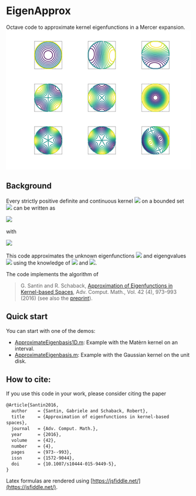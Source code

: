 # EigenApprox

Octave code to approximate kernel eigenfunctions in a Mercer expansion.
![](Figures/Cover_disk_contour.png)


## Background
Every strictly positive definite and continuous kernel <img src="https://render.githubusercontent.com/render/math?math=%24K%3A%5COmega%5Ctimes%5COmega%5Cto%5Cmathbb%7BR%7D%24"> on a bounded set <img src="https://render.githubusercontent.com/render/math?math=%24%5COmega%5Csubset%5Cmathbb%7BR%7D%24"> can be written as

<img src="https://render.githubusercontent.com/render/math?math=%24%0AK(x%2C%20y)%20%3D%20%5Csum_%7Bj%3D1%7D%5E%7B%5Cinfty%7D%20%5Clambda_j%20%5Cvarphi_j(x)%20%5Cvarphi_j(y)%2C%20%0A%24">

with 

<img src="https://render.githubusercontent.com/render/math?math=%5Clambda_j%20%5Cvarphi_j(x)%20%3D%20%5Cint_%7B%5COmega%7D%20%5Cvarphi_j(x)%20K(x%2C%20y)%20dy.%0A">

This code approximates the unknown eigenfunctions <img src="https://render.githubusercontent.com/render/math?math=%24%5Cvarphi_1%2C%20%5Cdots%2C%20%5Cvarphi_n%2C%20%5Cdots%24"> and eigengvalues <img src="https://render.githubusercontent.com/render/math?math=%24%5Clambda_1%2C%20%5Cdots%2C%20%5Clambda_n%2C%20%5Cdots%24"> using the knowledge of <img src="https://render.githubusercontent.com/render/math?math=%24K%24"> and <img src="https://render.githubusercontent.com/render/math?math=%24%5COmega%24">.

The code implements the algorithm of
> G. Santin and R. Schaback, [Approximation of Eigenfunctions in Kernel-based Spaces](https://link.springer.com/article/10.1007/s10444-015-9449-5), Adv. Comput. Math., Vol. 42 (4), 973–993 (2016)
(see also the [preprint](https://arxiv.org/abs/1411.7656)).

## Quick start

You can start with one of the demos:
* [ApproximateEigenbasis1D.m](ApproximateEigenbasis1D.m): Example with the Mat&egrave;rn kernel on an interval.
* [ApproximateEigenbasis.m](ApproximateEigenbasis.m): Example with the Gaussian kernel on the unit disk.



## How to cite:
If you use this code in your work, please consider citing the paper

```bibtex:
@Article{Santin2016,
  author    = {Santin, Gabriele and Schaback, Robert},
  title     = {Approximation of eigenfunctions in kernel-based spaces},
  journal   = {Adv. Comput. Math.},
  year      = {2016},
  volume    = {42},
  number    = {4},
  pages     = {973--993},
  issn      = {1572-9044},
  doi       = {10.1007/s10444-015-9449-5},
}
```

Latex formulas are rendered using [https://jsfiddle.net/](https://jsfiddle.net/).
